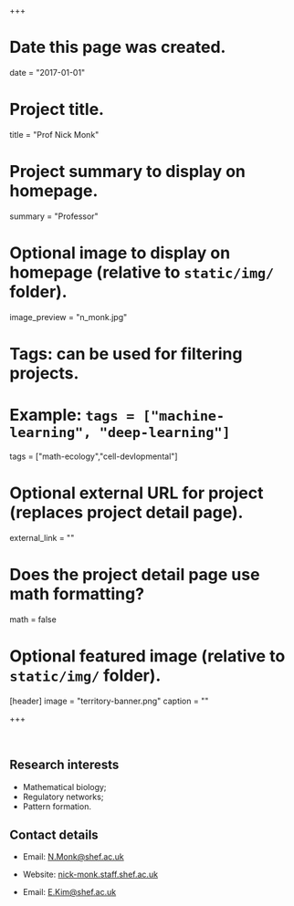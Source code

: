 +++
# Date this page was created.
date = "2017-01-01"

# Project title.
title = "Prof Nick Monk"

# Project summary to display on homepage.
summary = "Professor"

# Optional image to display on homepage (relative to `static/img/` folder).
image_preview = "n_monk.jpg"

# Tags: can be used for filtering projects.
# Example: `tags = ["machine-learning", "deep-learning"]`
tags = ["math-ecology","cell-devlopmental"]

# Optional external URL for project (replaces project detail page).
external_link = ""

# Does the project detail page use math formatting?
math = false

# Optional featured image (relative to `static/img/` folder).
[header]
image = "territory-banner.png"
caption = ""

+++

<br>

## Research interests

* Mathematical biology; 
* Regulatory networks; 
* Pattern formation.

## Contact details

* Email: N.Monk@shef.ac.uk
* Website: [nick-monk.staff.shef.ac.uk](http://nick-monk.staff.shef.ac.uk/)

* Email: E.Kim@shef.ac.uk
